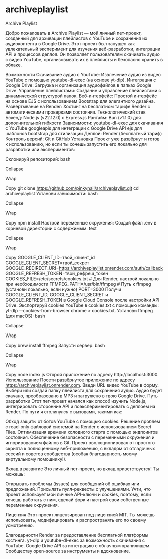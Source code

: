 # archiveplaylist
Archive Playlist





Добро пожаловать в Archive Playlist — мой личный пет-проект, созданный для архивации плейлистов с YouTube и сохранения их аудиоконтента в Google Drive. Этот проект был запущен как увлекательный эксперимент для изучения веб-разработки, интеграции API и процессов деплоя. Он позволяет пользователям скачивать аудио с видео YouTube, организовывать их в плейлисты и безопасно хранить в облаке.

Возможности
Скачивание аудио с YouTube: Извлечение аудио из видео YouTube с помощью youtube-dl-exec (на основе yt-dlp).
Интеграция с Google Drive: Загрузка и организация аудиофайлов в папках Google Drive.
Управление плейлистами: Создание и управление плейлистами с динамической структурой папок.
Веб-интерфейс: Простой интерфейс на основе EJS с использованием Bootstrap для элегантного дизайна.
Развёртывание на Render: Хостинг на бесплатном тарифе Render с автоматическими проверками состояния.
Технологический стек
Бэкенд: Node.js (v22.12.0) с Express.js
Рантайм: Bun (v1.1.0) для дополнительной гибкости
Зависимости:
youtube-dl-exec для скачивания с YouTube
googleapis для интеграции с Google Drive API
ejs для шаблонов
bootstrap для стилизации
Деплой: Render (бесплатный тариф)
Контроль версий: Git и GitHub
Установка
Проект уже развёрнут и готов к использованию, но если ты хочешь запустить его локально для разработки или экспериментов:

Склонируй репозиторий:
bash

Collapse

Wrap

Copy
git clone https://github.com/pinkynail/archiveplaylist.git
cd archiveplaylist
Установи зависимости:
bash

Collapse

Wrap

Copy
npm install
Настрой переменные окружения:
Создай файл .env в корневой директории с содержимым:
text

Collapse

Wrap

Copy
GOOGLE_CLIENT_ID=твой_клиент_id
GOOGLE_CLIENT_SECRET=твой_секрет
GOOGLE_REDIRECT_URI=https://archiveplaylist.onrender.com/auth/callback
GOOGLE_REFRESH_TOKEN=твой_рефреш_токен
COOKIES_FILE=/etc/secrets/cookies.txt  # Для Render, настрой локально при необходимости
FFMPEG_PATH=/usr/bin/ffmpeg  # Путь к ffmpeg (установи локально, если нужно)
PORT=3000
Получи GOOGLE_CLIENT_ID, GOOGLE_CLIENT_SECRET и GOOGLE_REFRESH_TOKEN в Google Cloud Console после настройки API Drive.
Экспортируй cookies YouTube в cookies.txt с помощью команды: yt-dlp --cookies-from-browser chrome > cookies.txt.
Установи ffmpeg (для macOS):
bash

Collapse

Wrap

Copy
brew install ffmpeg
Запусти сервер:
bash

Collapse

Wrap

Copy
node index.js
Открой приложение по адресу http://localhost:3000.
Использование
Посети развёрнутое приложение по адресу https://archiveplaylist.onrender.com.
Введи URL видео YouTube в форму.
Выбери или создай папку плейлиста для сохранения аудио.
Аудио будет скачано, преобразовано в MP3 и загружено в твою Google Drive.
Путь разработки
Этот пет-проект начался как способ изучить Node.js, интегрировать сторонние API и поэкспериментировать с деплоем на Render. По пути я столкнулся с вызовами, такими как:

Обход защиты от ботов YouTube с помощью cookies.
Решение проблем с read-only файловой системой на Render с использованием Secret Files.
Оптимизация времени холодного старта с помощью эндпоинтов состояния.
Обеспечение безопасности с переменными окружения и игнорированием файлов в Git.
Проект эволюционировал от простого скрипта к полноценному веб-приложению, с вкладом от отладочных сессий и советов сообщества (особая благодарность моему виртуальному помощнику!).

Вклад в развитие
Это личный пет-проект, но вклад приветствуется! Ты можешь:

Открывать проблемы (issues) для сообщений об ошибках или предложений.
Присылать пулл-реквесты с улучшениями.
Учти, что проект использует мои личные API-ключи и cookies, поэтому, если хочешь работать с ним, сделай форк и настрой свои собственные переменные окружения.

Лицензия
Этот проект лицензирован под лицензией MIT. Ты можешь использовать, модифицировать и распространять его по своему усмотрению.

Благодарности
Render за предоставление бесплатной платформы хостинга.
yt-dlp и youtube-dl-exec за возможность скачивания с YouTube.
Google Drive API за интеграцию с облачным хранилищем.
Сообществу open-source за инструменты и вдохновение.

